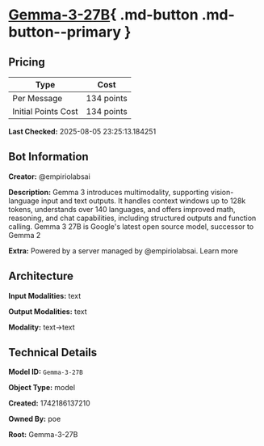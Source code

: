 # [Gemma-3-27B](https://poe.com/Gemma-3-27B){ .md-button .md-button--primary }

## Pricing

| Type | Cost |
|------|------|
| Per Message | 134 points |
| Initial Points Cost | 134 points |

**Last Checked:** 2025-08-05 23:25:13.184251


## Bot Information

**Creator:** @empiriolabsai

**Description:** Gemma 3 introduces multimodality, supporting vision-language input and text outputs. It handles context windows up to 128k tokens, understands over 140 languages, and offers improved math, reasoning, and chat capabilities, including structured outputs and function calling. Gemma 3 27B is Google's latest open source model, successor to Gemma 2

**Extra:** Powered by a server managed by @empiriolabsai. Learn more


## Architecture

**Input Modalities:** text

**Output Modalities:** text

**Modality:** text->text


## Technical Details

**Model ID:** `Gemma-3-27B`

**Object Type:** model

**Created:** 1742186137210

**Owned By:** poe

**Root:** Gemma-3-27B
